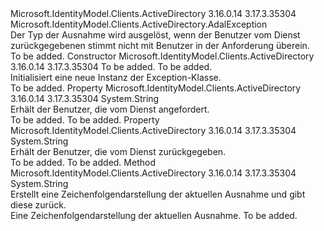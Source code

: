 <Type Name="AdalUserMismatchException" FullName="Microsoft.IdentityModel.Clients.ActiveDirectory.AdalUserMismatchException">
  <TypeSignature Language="C#" Value="public class AdalUserMismatchException : Microsoft.IdentityModel.Clients.ActiveDirectory.AdalException" />
  <TypeSignature Language="ILAsm" Value=".class public auto ansi beforefieldinit AdalUserMismatchException extends Microsoft.IdentityModel.Clients.ActiveDirectory.AdalException" />
  <TypeSignature Language="DocId" Value="T:Microsoft.IdentityModel.Clients.ActiveDirectory.AdalUserMismatchException" />
  <TypeSignature Language="VB.NET" Value="Public Class AdalUserMismatchException&#xA;Inherits AdalException" />
  <TypeSignature Language="F#" Value="type AdalUserMismatchException = class&#xA;    inherit AdalException" />
  <AssemblyInfo>
    <AssemblyName>Microsoft.IdentityModel.Clients.ActiveDirectory</AssemblyName>
    <AssemblyVersion>3.16.0.14</AssemblyVersion>
    <AssemblyVersion>3.17.3.35304</AssemblyVersion>
  </AssemblyInfo>
  <Base>
    <BaseTypeName>Microsoft.IdentityModel.Clients.ActiveDirectory.AdalException</BaseTypeName>
  </Base>
  <Interfaces />
  <Docs>
    <summary>
            Der Typ der Ausnahme wird ausgelöst, wenn der Benutzer vom Dienst zurückgegebenen stimmt nicht mit Benutzer in der Anforderung überein.
            </summary>
    <remarks>To be added.</remarks>
  </Docs>
  <Members>
    <Member MemberName=".ctor">
      <MemberSignature Language="C#" Value="public AdalUserMismatchException (string requestedUser, string returnedUser);" />
      <MemberSignature Language="ILAsm" Value=".method public hidebysig specialname rtspecialname instance void .ctor(string requestedUser, string returnedUser) cil managed" />
      <MemberSignature Language="DocId" Value="M:Microsoft.IdentityModel.Clients.ActiveDirectory.AdalUserMismatchException.#ctor(System.String,System.String)" />
      <MemberSignature Language="VB.NET" Value="Public Sub New (requestedUser As String, returnedUser As String)" />
      <MemberSignature Language="F#" Value="new Microsoft.IdentityModel.Clients.ActiveDirectory.AdalUserMismatchException : string * string -&gt; Microsoft.IdentityModel.Clients.ActiveDirectory.AdalUserMismatchException" Usage="new Microsoft.IdentityModel.Clients.ActiveDirectory.AdalUserMismatchException (requestedUser, returnedUser)" />
      <MemberType>Constructor</MemberType>
      <AssemblyInfo>
        <AssemblyName>Microsoft.IdentityModel.Clients.ActiveDirectory</AssemblyName>
        <AssemblyVersion>3.16.0.14</AssemblyVersion>
        <AssemblyVersion>3.17.3.35304</AssemblyVersion>
      </AssemblyInfo>
      <Parameters>
        <Parameter Name="requestedUser" Type="System.String" />
        <Parameter Name="returnedUser" Type="System.String" />
      </Parameters>
      <Docs>
        <param name="requestedUser">To be added.</param>
        <param name="returnedUser">To be added.</param>
        <summary>
             Initialisiert eine neue Instanz der Exception-Klasse.
            </summary>
        <remarks>To be added.</remarks>
      </Docs>
    </Member>
    <Member MemberName="RequestedUser">
      <MemberSignature Language="C#" Value="public string RequestedUser { get; }" />
      <MemberSignature Language="ILAsm" Value=".property instance string RequestedUser" />
      <MemberSignature Language="DocId" Value="P:Microsoft.IdentityModel.Clients.ActiveDirectory.AdalUserMismatchException.RequestedUser" />
      <MemberSignature Language="VB.NET" Value="Public ReadOnly Property RequestedUser As String" />
      <MemberSignature Language="F#" Value="member this.RequestedUser : string" Usage="Microsoft.IdentityModel.Clients.ActiveDirectory.AdalUserMismatchException.RequestedUser" />
      <MemberType>Property</MemberType>
      <AssemblyInfo>
        <AssemblyName>Microsoft.IdentityModel.Clients.ActiveDirectory</AssemblyName>
        <AssemblyVersion>3.16.0.14</AssemblyVersion>
        <AssemblyVersion>3.17.3.35304</AssemblyVersion>
      </AssemblyInfo>
      <ReturnValue>
        <ReturnType>System.String</ReturnType>
      </ReturnValue>
      <Docs>
        <summary>
            Erhält der Benutzer, die vom Dienst angefordert.
            </summary>
        <value>To be added.</value>
        <remarks>To be added.</remarks>
      </Docs>
    </Member>
    <Member MemberName="ReturnedUser">
      <MemberSignature Language="C#" Value="public string ReturnedUser { get; }" />
      <MemberSignature Language="ILAsm" Value=".property instance string ReturnedUser" />
      <MemberSignature Language="DocId" Value="P:Microsoft.IdentityModel.Clients.ActiveDirectory.AdalUserMismatchException.ReturnedUser" />
      <MemberSignature Language="VB.NET" Value="Public ReadOnly Property ReturnedUser As String" />
      <MemberSignature Language="F#" Value="member this.ReturnedUser : string" Usage="Microsoft.IdentityModel.Clients.ActiveDirectory.AdalUserMismatchException.ReturnedUser" />
      <MemberType>Property</MemberType>
      <AssemblyInfo>
        <AssemblyName>Microsoft.IdentityModel.Clients.ActiveDirectory</AssemblyName>
        <AssemblyVersion>3.16.0.14</AssemblyVersion>
        <AssemblyVersion>3.17.3.35304</AssemblyVersion>
      </AssemblyInfo>
      <ReturnValue>
        <ReturnType>System.String</ReturnType>
      </ReturnValue>
      <Docs>
        <summary>
            Erhält der Benutzer, die vom Dienst zurückgegeben.
            </summary>
        <value>To be added.</value>
        <remarks>To be added.</remarks>
      </Docs>
    </Member>
    <Member MemberName="ToString">
      <MemberSignature Language="C#" Value="public override string ToString ();" />
      <MemberSignature Language="ILAsm" Value=".method public hidebysig virtual instance string ToString() cil managed" />
      <MemberSignature Language="DocId" Value="M:Microsoft.IdentityModel.Clients.ActiveDirectory.AdalUserMismatchException.ToString" />
      <MemberSignature Language="VB.NET" Value="Public Overrides Function ToString () As String" />
      <MemberSignature Language="F#" Value="override this.ToString : unit -&gt; string" Usage="adalUserMismatchException.ToString " />
      <MemberType>Method</MemberType>
      <AssemblyInfo>
        <AssemblyName>Microsoft.IdentityModel.Clients.ActiveDirectory</AssemblyName>
        <AssemblyVersion>3.16.0.14</AssemblyVersion>
        <AssemblyVersion>3.17.3.35304</AssemblyVersion>
      </AssemblyInfo>
      <ReturnValue>
        <ReturnType>System.String</ReturnType>
      </ReturnValue>
      <Parameters />
      <Docs>
        <summary>
            Erstellt eine Zeichenfolgendarstellung der aktuellen Ausnahme und gibt diese zurück.
            </summary>
        <returns>Eine Zeichenfolgendarstellung der aktuellen Ausnahme.</returns>
        <remarks>To be added.</remarks>
      </Docs>
    </Member>
  </Members>
</Type>
